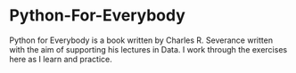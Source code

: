 # Python-For-Everybody
Python for Everybody is a book written by Charles R. Severance written with the aim of supporting his lectures in Data. I work through the exercises here as I learn and practice.
